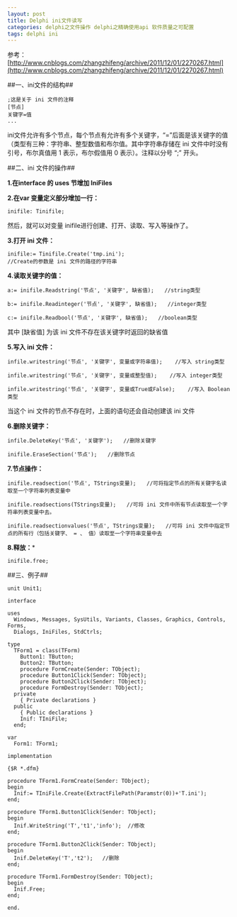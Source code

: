 ```yaml
---
layout: post
title: Delphi ini文件读写
categories: delphi之文件操作 delphi之精确使用api 软件质量之可配置
tags: delphi ini
---
```


参考：[http://www.cnblogs.com/zhangzhifeng/archive/2011/12/01/2270267.html](http://www.cnblogs.com/zhangzhifeng/archive/2011/12/01/2270267.html)
 
##一、ini文件的结构##

    ;这是关于 ini 文件的注释
    [节点]
    关键字=值
    ...

ini文件允许有多个节点，每个节点有允许有多个关键字，“=”后面是该关键字的值（类型有三种：字符串、整型数值和布尔值。其中字符串存储在 ini 文件中时没有引号，布尔真值用 1 表示，布尔假值用 0 表示）。注释以分号 “;” 开头。

##二、ini 文件的操作##

**1.在interface 的 uses 节增加 IniFiles**

**2.在var 变量定义部分增加一行：**

    inifile: Tinifile;

然后，就可以对变量 inifile进行创建、打开、读取、写入等操作了。

**3.打开 ini 文件：**

    inifile:= Tinifile.Create('tmp.ini');
    //Create的参数是 ini 文件的路径的字符串

**4.读取关键字的值：**

    a:= inifile.Readstring('节点', '关键字', 缺省值);　　//string类型
    
    b:= inifile.Readinteger('节点', '关键字', 缺省值);　　//integer类型
    
    c:= inifile.Readbool('节点', '关键字', 缺省值);　　//boolean类型

其中 [缺省值] 为该 ini 文件不存在该关键字时返回的缺省值

**5.写入 ini 文件：**

    infile.writestring('节点', '关键字', 变量或字符串值);    //写入 string类型
    
    infile.writestring('节点', '关键字', 变量或整型值);    //写入 integer类型
    
    infile.writestring('节点', '关键字', 变量或True或False);    //写入 Boolean类型

当这个 ini 文件的节点不存在时，上面的语句还会自动创建该 ini 文件

**6.删除关键字：**

    infile.DeleteKey('节点', '关键字');　　//删除关键字
    
    inifile.EraseSection('节点');　　//删除节点

**7.节点操作：**

    inifile.readsection('节点', TStrings变量);　　//可将指定节点的所有关键字名读取至一个字符串列表变量中
    
    inifile.readsections(TStrings变量);　　//可将 ini 文件中所有节点读取至一个字符串列表变量中去。
    
    inifile.readsectionvalues('节点', TStrings变量);　　//可将 ini 文件中指定节点的所有行（包括关键字、 = 、 值）读取至一个字符串变量中去

**8.释放：***

    inifile.free;

##三、例子##

    unit Unit1;
    
    interface
    
    uses
      Windows, Messages, SysUtils, Variants, Classes, Graphics, Controls, Forms,
      Dialogs, IniFiles, StdCtrls;
    
    type
      TForm1 = class(TForm)
        Button1: TButton;
        Button2: TButton;
        procedure FormCreate(Sender: TObject);
        procedure Button1Click(Sender: TObject);
        procedure Button2Click(Sender: TObject);
        procedure FormDestroy(Sender: TObject);
      private
        { Private declarations }
      public
        { Public declarations }
        Inif: TIniFile;
      end;
    
    var
      Form1: TForm1;
    
    implementation
    
    {$R *.dfm}
    
    procedure TForm1.FormCreate(Sender: TObject);
    begin
      Inif:= TIniFile.Create(ExtractFilePath(Paramstr(0))+'T.ini');
    end;
    
    procedure TForm1.Button1Click(Sender: TObject);
    begin
      Inif.WriteString('T','t1','info');  //修改
    end;
    
    procedure TForm1.Button2Click(Sender: TObject);
    begin
      Inif.DeleteKey('T','t2');   //删除
    end;
    
    procedure TForm1.FormDestroy(Sender: TObject);
    begin
      Inif.Free;
    end;
    
    end.


 
